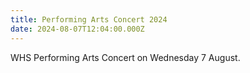 ```yaml
---
title: Performing Arts Concert 2024
date: 2024-08-07T12:04:00.000Z
---
```

WHS Performing Arts Concert on Wednesday 7 August.
